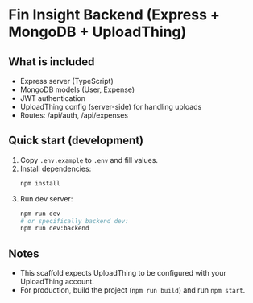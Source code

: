 # Fin Insight Backend (Express + MongoDB + UploadThing)

## What is included
- Express server (TypeScript)
- MongoDB models (User, Expense)
- JWT authentication
- UploadThing config (server-side) for handling uploads
- Routes: /api/auth, /api/expenses

## Quick start (development)
1. Copy `.env.example` to `.env` and fill values.
2. Install dependencies:
   ```bash
   npm install
   ```
3. Run dev server:
   ```bash
   npm run dev
   # or specifically backend dev:
   npm run dev:backend
   ```
## Notes
- This scaffold expects UploadThing to be configured with your UploadThing account.
- For production, build the project (`npm run build`) and run `npm start`.
